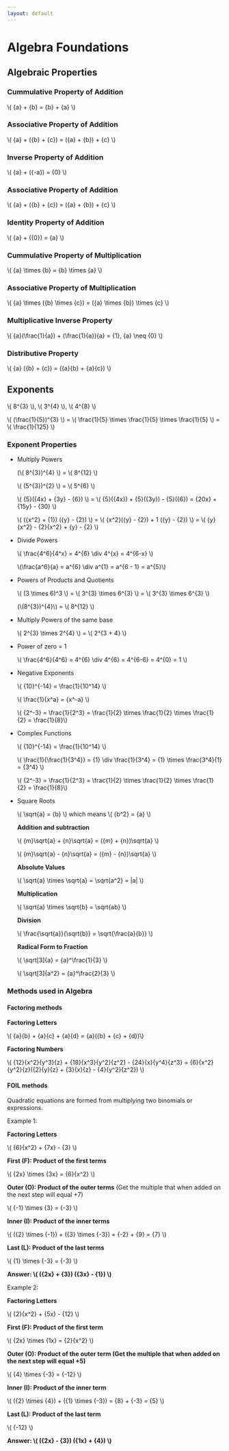 ```yaml
---
layout: default
---
```


# Algebra Foundations

## Algebraic Properties

### Cummulative Property of Addition

<div class="math">
<p>
 \( {a} + {b} = {b} + {a} \)
</p>
</div>

### Associative Property of Addition

<div class="math">
<p>
 \( {a} + ({b} + {c}) = ({a} + {b}) + {c} \)
</p>
</div>

### Inverse Property of Addition

<div class="math">
<p>
 \( {a} + ({-a}) = {0} \)
</p>
</div>

### Associative Property of Addition

<div class="math">
<p>
 \( {a} + ({b} + {c}) = ({a} + {b}) + {c} \)
</p>
</div>

### Identity Property of Addition

<div class="math">
<p>
 \( {a} + ({0}) = {a} \)
</p>
</div>

### Cummulative Property of Multiplication

<div class="math">
<p>
 \( {a} \times {b} = {b} \times {a} \)
</p>
</div>

### Associative Property of Multiplication

<div class="math">
<p>
 \( {a} \times ({b} \times {c}) = ({a} \times {b}) \times {c} \)
</p>
</div>

### Multiplicative Inverse Property

<div class="math">
<p>
 \( {a}(\frac{1}{a}) + (\frac{1}{a}){a} = {1}, {a} \neq {0} \)
</p>
</div>

### Distributive Property

<div class="math">
<p>
 \( {a} ({b} + {c}) = ({a}{b} + {a}{c}) \)
</p>
</div>

## Exponents

<div class="math">
<p>
 \( 8^{3} \),  \( 3^{4} \),  \( 4^{8} \)
</p>
 <p>
 \( (\frac{1}{5})^{3} \) = \( \frac{1}{5} \times \frac{1}{5} \times \frac{1}{5} \) = \( \frac{1}{125} \)
</p>
</div>

### Exponent Properties
* Multiply Powers

  <div class="math">
  <p>
  (\( 8^{3})^{4} \) = \( 8^{12} \)
  </p>
  <p>
  \( (5^{3})^{2} \) = \( 5^{6} \)
  </p>
  <p>
  \( {5}({4x} + {3y} - {6}) \) = \( {5}({4x}) + {5}({3y}) - {5}({6}) = {20x} + {15y} - {30}  \)
  </p> 
  <p>
  \( ({x^2} + {1}) ({y} - {2}) \) = \( {x^2}({y} - {2}) + 1 ({y} - {2}) \) = \( {y}{x^2} - {2}{x^2} + {y} - {2} \)
  </p>  
  </div>
  
* Divide Powers

  <div class="math">
  <p>
  \( \frac{4^6}{4^x} = 4^{6} \div 4^{x} = 4^{6-x} \)
  </p>
  <p>
  \(\frac{a^6}{a} = a^{6} \div a^{1} = a^{6 - 1} = a^{5}\)
  </p>
  </div>
  
* Powers of Products and Quotients

  <div class="math">
  <p>
  \( (3 \times 6)^3 \) = \( 3^{3} \times 6^{3} \) = \( 3^{3} \times 6^{3} \)
  </p>
  <p>
  (\(8^{3})^{4}\) = \( 8^{12} \)
  </p>
  </div>  
  
* Multiply Powers of the same base

  <div class="math">
  <p>
  \( 2^{3} \times 2^{4} \) = \( 2^{3 + 4} \)
  </p>
  </div>
  
* Power of zero = 1

  <div class="math">
  <p>
  \( \frac{4^6}{4^6} = 4^{6} \div 4^{6} = 4^{6-6} = 4^{0} = 1 \)
  </p>
  </div>

* Negative Exponents

  <div class="math">
  <p>
  \( {10}^{-14} = \frac{1}{10^14} \)
  </p>
   <p>
  \( \frac{1}{x^a} = {x^-a} \)
  </p>
  <p>
  \( {2^-3} = \frac{1}{2^3} = \frac{1}{2} \times \frac{1}{2} \times \frac{1}{2} = \frac{1}{8}\)
  </p>
  </div>
  
* Complex Functions

  <div class="math">
  <p>
  \( {10}^{-14} = \frac{1}{10^14} \)
  </p>
  <p>
  \( \frac{1}{\frac{1}{3^4}} = {1} \div \frac{1}{3^4} = {1} \times \frac{3^4}{1} = {3^4} \)
  </p>
  <p>
  \( {2^-3} = \frac{1}{2^3} = \frac{1}{2} \times \frac{1}{2} \times \frac{1}{2} = \frac{1}{8}\)
  </p>
  </div>
  
* Square Roots

  <div class="math">
  <p>
  \( \sqrt{a} = {b} \)  which means \( {b^2} = {a} \)
  </p>
  <p> <b>Addition and subtraction</b> </p>
  <p>
  \( {m}\sqrt{a} + {n}\sqrt{a} = ({m} + {n})\sqrt{a} \)
  </p>
  <p>
  \( {m}\sqrt{a} - {n}\sqrt{a} = ({m} - {n})\sqrt{a} \)
  </p> 
  <p> <b>Absolute Values</b> </p>
  <p>
  \( \sqrt{a} \times \sqrt{a} = \sqrt{a^2} = |a| \)
  </p>
  <p> <b>Multiplication</b> </p>
  <p>
  \( \sqrt{a} \times \sqrt{b} = \sqrt{ab} \)
  </p> 
  <p> <b>Division</b> </p>
  <p>
  \( \frac{\sqrt{a}}{\sqrt{b}} = \sqrt{\frac{a}{b}} \)
  </p>  
  <p> <b>Radical Form to Fraction</b> </p>
  <p>
  \( \sqrt[3]{a} = {a}^\frac{1}{3} \)
  </p>   
  <p>
  \( \sqrt[3]{a^2} = {a}^\frac{2}{3} \)
  </p>    
  </div>
  
### Methods used in Algebra
#### Factoring methods

  <div class="math">
  <p> <b>Factoring Letters</b> </p>
  <p>
  \( {a}{b} + {a}{c} + {a}{d} = {a}({b} + {c} + {d})\)
  </p>
  <p> <b>Factoring Numbers</b> </p>
  <p>
  \( {12}{x^2}{y^3}{z} + {18}{x^3}{y^2}{z^2} - {24}{x}{y^4}{z^3} = {6}{x^2}{y^2}{z}({2}{y}{z} + {3}{x}{z} - {4}{y^2}{z^2}) \)
  </p> 
  </div>  
  
#### FOIL methods
Quadratic equations are formed from multiplying two binomials or expressions.

Example 1:
<div class="math">
<p> <b>Factoring Letters</b> </p>
<p> \( {6}{x^2} + {7x} - {3} \) </p>
<p> <b>First (F): Product of the first terms</b> </p>
<p>    \( {2x} \times {3x} = {6}{x^2} \) </p>
<p> <b>Outer (O): Product of the outer terms</b> (Get the multiple that when added on the next step will equal +7) </p>
<p>   \( {-1} \times {3} = {-3} \) </p>  
<p> <b>Inner (I): Product of the inner terms</b> </p>  
<p>  \( ({2} \times {-1}) + ({3} \times {-3}) = {-2} + {9} = {7} \) </p>  
<p> <b>Last (L): Product of the last terms</b> </p>
<p>  \( {1} \times {-3} = {-3} \) </p>  
 <b>Answer: \( ({2x} + {3}) ({3x} - {1}) \) </b> 
</div>  
  
Example 2:
<div class="math">
<p> <b>Factoring Letters</b> </p>
<p> \( {2}{x^2} + {5x} - {12} \) </p>
<p> <b>First (F): Product of the first term</b> </p>
<p>  \( {2x} \times {1x} = {2}{x^2} \) </p>
<p> <b>Outer (O): Product of the outer term (Get the multiple that when added on the next step will equal +5) </b> </p>
<p>  \( {4} \times {-3} = {-12} \)    </p>
<p> <b>Inner (I): Product of the inner term</b> </p>   
<p>  \( ({2} \times {4}) + ({1} \times {-3}) = {8} + {-3} = {5} \)  </p>
<p> <b>Last (L): Product of the last term</b> </p>
<p>  \( {-12} \) </p>
<p> <b>Answer: \( ({2x} - {3}) ({1x} + {4}) \) </b> </p>
</div>  
